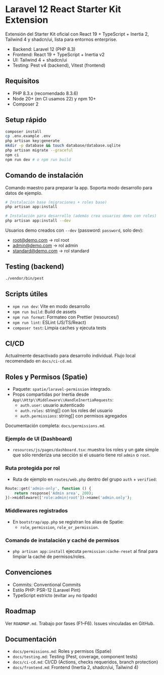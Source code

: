 # Laravel 12 React Starter Kit Extension

Extensión del Starter Kit oficial con React 19 + TypeScript + Inertia 2, Tailwind 4 y shadcn/ui, lista para entornos enterprise.

- Backend: Laravel 12 (PHP 8.3)
- Frontend: React 19 + TypeScript + Inertia v2
- UI: Tailwind 4 + shadcn/ui
- Testing: Pest v4 (backend), Vitest (frontend)

## Requisitos
- PHP 8.3.x (recomendado 8.3.6)
- Node 20+ (en CI usamos 22) y npm 10+
- Composer 2

## Setup rápido
```bash
composer install
cp .env.example .env
php artisan key:generate
mkdir -p database && touch database/database.sqlite
php artisan migrate --graceful
npm ci
npm run dev # o npm run build
```

## Comando de instalación
Comando maestro para preparar la app. Soporta modo desarrollo para datos de ejemplo.

```bash
# Instalación base (migraciones + roles base)
php artisan app:install

# Instalación para desarrollo (además crea usuarios demo con roles)
php artisan app:install --dev
```

Usuarios demo creados con `--dev` (password: `password`, solo dev):
- root@demo.com → rol root
- admin@demo.com → rol admin
- standard@demo.com → rol standard

## Testing (backend)
```bash
./vendor/bin/pest
```

## Scripts útiles
- `npm run dev`: Vite en modo desarrollo
- `npm run build`: Build de assets
- `npm run format`: Formateo con Prettier (resources/)
- `npm run lint`: ESLint (JS/TS/React)
- `composer test`: Limpia caches y ejecuta tests

## CI/CD
Actualmente desactivado para desarrollo individual. Flujo local recomendado en `docs/ci-cd.md`.

## Roles y Permisos (Spatie)
- Paquete: `spatie/laravel-permission` integrado.
- Props compartidas por Inertia desde `App\\Http\\Middleware\\HandleInertiaRequests`:
  - `auth.user`: usuario autenticado
  - `auth.roles`: string[] con los roles del usuario
  - `auth.permissions`: string[] con permisos agregados

Documentación completa: `docs/permissions.md`.

### Ejemplo de UI (Dashboard)
- `resources/js/pages/dashboard.tsx`: muestra los roles y un gate simple que sólo renderiza una sección si el usuario tiene rol `admin` o `root`.

### Ruta protegida por rol
- Ruta de ejemplo en `routes/web.php` dentro del grupo `auth` + `verified`:

```php
Route::get('admin-only', function () {
    return response('Admin area', 200);
})->middleware(['role:admin|root'])->name('admin.only');
```

### Middlewares registrados
- En `bootstrap/app.php` se registran los alias de Spatie:
  - `role`, `permission`, `role_or_permission`.

### Comando de instalación y caché de permisos
- `php artisan app:install` ejecuta `permission:cache-reset` al final para limpiar la caché de permisos/roles.

## Convenciones
- Commits: Conventional Commits
- Estilo PHP: PSR-12 (Laravel Pint)
- TypeScript estricto (evitar `any` no tipado)

## Roadmap
Ver `ROADMAP.md`. Trabajo por fases (F1–F6). Issues vinculadas en GitHub.

## Documentación
- `docs/permissions.md`: Roles y permisos (Spatie)
- `docs/testing.md`: Testing (Pest, coverage, component tests)
- `docs/ci-cd.md`: CI/CD (Actions, checks requeridos, branch protection)
- `docs/frontend.md`: Frontend (Inertia 2, shadcn/ui, Tailwind 4)
